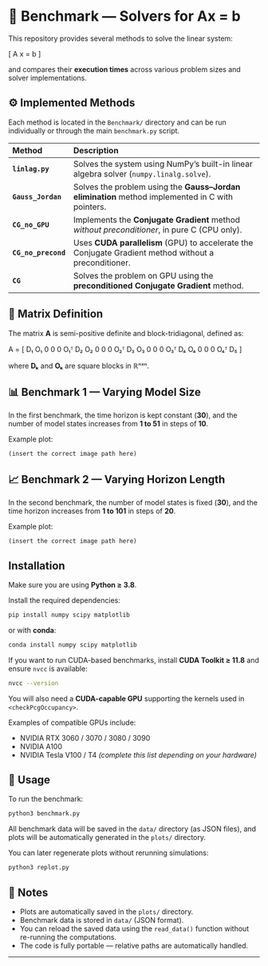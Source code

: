 # 🧮 Benchmark — Solvers for Ax = b

This repository provides several methods to solve the linear system:

[
A x = b
]

and compares their **execution times** across various problem sizes and solver implementations.

## ⚙️ Implemented Methods

Each method is located in the `Benchmark/` directory and can be run individually or through the main `benchmark.py` script.

| Method              | Description                                                                                           |
| :------------------ | :---------------------------------------------------------------------------------------------------- |
| **`linlag.py`**     | Solves the system using NumPy’s built-in linear algebra solver (`numpy.linalg.solve`).                |
| **`Gauss_Jordan`**  | Solves the problem using the **Gauss–Jordan elimination** method implemented in C with pointers.      |
| **`CG_no_GPU`**     | Implements the **Conjugate Gradient** method *without preconditioner*, in pure C (CPU only).          |
| **`CG_no_precond`** | Uses **CUDA parallelism** (GPU) to accelerate the Conjugate Gradient method without a preconditioner. |
| **`CG`**            | Solves the problem on GPU using the **preconditioned Conjugate Gradient** method.                     |

## 🧩 Matrix Definition

The matrix **A** is semi-positive definite and block-tridiagonal, defined as:

A = [
  D₁      O₁           0        0        0
  O₁ᵀ     D₂      O₂           0        0
   0      O₂ᵀ     D₃      O₃           0
   0       0      O₃ᵀ     D₄      O₄
   0       0       0      O₄ᵀ     D₅
]

where **Dₖ** and **Oₖ** are square blocks in ℝⁿˣⁿ.


## 📊 Benchmark 1 — Varying Model Size

In the first benchmark, the time horizon is kept constant (**30**),
and the number of model states increases from **1 to 51** in steps of **10**.

Example plot:

```
(insert the correct image path here)
```

## 📈 Benchmark 2 — Varying Horizon Length

In the second benchmark, the number of model states is fixed (**30**),
and the time horizon increases from **1 to 101** in steps of **20**.

Example plot:

```
(insert the correct image path here)
```

## Installation

Make sure you are using **Python ≥ 3.8**.

Install the required dependencies:

```bash
pip install numpy scipy matplotlib
```

or with **conda**:

```bash
conda install numpy scipy matplotlib
```

If you want to run CUDA-based benchmarks, install **CUDA Toolkit ≥ 11.8** and ensure `nvcc` is available:

```bash
nvcc --version
```

You will also need a **CUDA-capable GPU** supporting the kernels used in `<checkPcgOccupancy>`.

Examples of compatible GPUs include:

* NVIDIA RTX 3060 / 3070 / 3080 / 3090
* NVIDIA A100
* NVIDIA Tesla V100 / T4
  *(complete this list depending on your hardware)*

## 🚀 Usage

To run the benchmark:

```bash
python3 benchmark.py
```

All benchmark data will be saved in the `data/` directory (as JSON files),
and plots will be automatically generated in the `plots/` directory.

You can later regenerate plots without rerunning simulations:

```bash
python3 replot.py
```

## 🧾 Notes

* Plots are automatically saved in the `plots/` directory.
* Benchmark data is stored in `data/` (JSON format).
* You can reload the saved data using the `read_data()` function without re-running the computations.
* The code is fully portable — relative paths are automatically handled.

---
